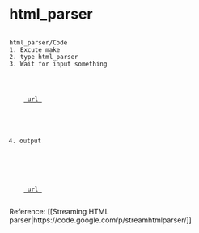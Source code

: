 html_parser
===========
<code>
html_parser/Code
1. Excute make
2. type html_parser
3. Wait for input something

<html>
  <body $>
    <title> $ </title>
    <a href="$" alt="$"> url </a>
  </body>
</html>

4. output 
<html>
  <body [[ tag=body ]]>
    <title> [[ tag=title ]] </title>
    <a href="[[ tag=a attr=href ]]" alt="[[ tag=a attr=alt ]]"> url </a>
  </body>
</html>
</code>
Reference:
        [[Streaming HTML parser|https://code.google.com/p/streamhtmlparser/]]
